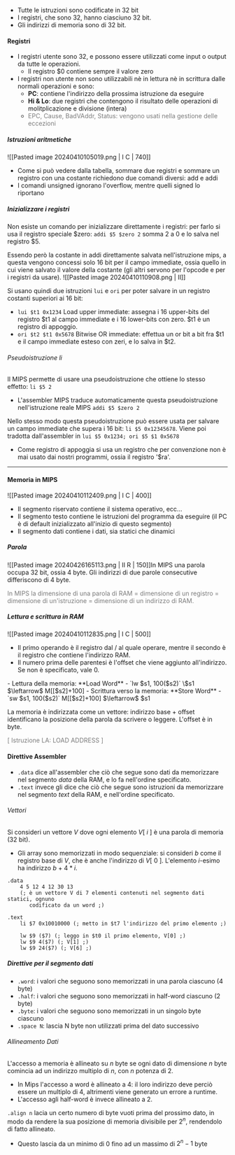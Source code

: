 - Tutte le istruzioni sono codificate in 32 bit
- I registri, che sono 32, hanno ciasciuno 32 bit.
- Gli indirizzi di memoria sono di 32 bit.

#### Registri
- I registri utente sono 32, e possono essere utilizzati come input o output da tutte le operazioni.
	- Il registro $0 contiene sempre il valore zero
- I registri non utente non sono utilizzabili nè in lettura nè in scrittura dalle normali operazioni e sono:
	- **PC**: contiene l'indirizzo della prossima istruzione da eseguire
	- **Hi & Lo**: due registri che contengono il risultato delle operazioni di molitplicazione e divisione (intera)
	- <span style="color:rgb(124, 124, 124)">EPC, Cause, BadVAddr, Status: vengono usati nella gestione delle eccezioni</span>

##### Istruzioni aritmetiche
![[Pasted image 20240410105019.png | I C | 740]]
- Come si può vedere dalla tabella, sommare due registri e sommare un registro con una costante richiedono due comandi diversi: add e addi
- I comandi unsigned ignorano l'overflow, mentre quelli signed lo riportano

##### Inizializzare i registri
Non esiste un comando per inizializzare direttamente i registri: per farlo si usa il registro speciale $zero:
`addi $5 $zero 2` somma 2 a 0 e lo salva nel registro $5.

Essendo però la costante in addi direttamente salvata nell'istruzione mips, a questa vengono concessi solo 16 bit per il campo immediate, ossia quello in cui viene salvato il valore della costante (gli altri servono per l'opcode e per i registri da usare).
![[Pasted image 20240410110908.png | II]]

Si usano quindi due istruzioni `lui` e `ori` per poter salvare in un registro costanti superiori ai 16 bit:
- `lui $t1 0x1234` Load upper immediate: assegna i 16 upper-bits del registro $t1 al campo immediate e i 16 lower-bits con zero. $t1 è un registro di appoggio.
- `ori $t2 $t1 0x5678` Bitwise OR immediate: effettua un or bit a bit fra $t1 e il campo immediate esteso con zeri, e lo salva in $t2.

###### Pseudoistruzione li
Il MIPS permette di usare una pseudoistruzione che ottiene lo stesso effetto: `li $5 2` 
- L'assembler MIPS traduce automaticamente questa pseudoistruzione nell'istruzione reale MIPS `addi $5 $zero 2`

Nello stesso modo questa pseudoistruzione può essere usata per salvare un campo immediate che supera i 16 bit: `li $5 0x12345678`. Viene poi tradotta dall'assembler in `lui $5 0x1234; ori $5 $1 0x5678`
- Come registro di appoggia si usa un registro che per convenzione non è mai usato dai nostri programmi, ossia il registro '$ra'.

***
#### Memoria in MIPS
![[Pasted image 20240410112409.png | I C | 400]]

- Il segmento riservato contiene il sistema operativo, ecc...
- Il segmento testo contiene le istruzioni del programma da eseguire (il PC è di default inizializzato all'inizio di questo segmento)
- Il segmento dati contiene i dati, sia statici che dinamici

##### Parola
![[Pasted image 20240426165113.png | II R | 150]]In MIPS una parola occupa 32 bit, ossia 4 byte. Gli indirizzi di due parole consecutive differiscono di 4 byte.

<span style="color:rgb(124, 124, 124)">In MIPS la dimensione di una parola di RAM = dimensione di un registro = dimensione di un'istruzione = dimensione di un indirizzo di RAM.</span>

##### Lettura e scrittura in RAM
![[Pasted image 20240410112835.png | I C | 500]]
- Il primo operando è il registro dal / al quale operare, mentre il secondo è il registro che contiene l'indirizzo RAM.
- Il numero prima delle parentesi è l'offset che viene aggiunto all'indirizzo. Se non è specificato, vale 0.
<tab>
</tab> 
- Lettura della memoria: **Load Word**
	- `lw $s1, 100($s2)` \$s1 $\leftarrow$ M[[$s2]+100]
- Scrittura verso la memoria: **Store Word**
	- `sw $s1, 100($s2)` M[[$s2]+100] $\leftarrow$ $s1

La memoria è indirizzata come un vettore: indirizzo base + offset identificano la posizione della parola da scrivere o leggere. L'offset è in byte.

<span style="color:rgb(124, 124, 124)">[ Istruzione LA: LOAD ADDRESS ]</span>

#### Direttive Assembler
- `.data` dice all'assembler che ciò che segue sono dati da memorizzare nel segmento *data* della RAM, e lo fa nell'ordine specificato. 
- `.text` invece gli dice che ciò che segue sono istruzioni da memorizzare nel segmento *text* della RAM, e nell'ordine specificato.

###### Vettori
Si consideri un vettore $V$ dove ogni elemento $V[\ i\ ]$ è una parola di memoria (32 bit). 
- Gli array sono memorizzati in modo sequenziale: si consideri $b$ come il registro base di $V$, che è anche l'indirizzo di $V[\ 0\ ]$. L'elemento $i$-esimo ha indirizzo $b\ +\  4*i$. 

```wasm unwrap title:"Vettori"
.data
	4 5 12 4 12 30 13
	(; è un vettore V di 7 elementi contenuti nel segmento dati statici, ognuno
	   codificato da un word ;)

.text
	li $7 0x10010000 (; metto in $t7 l'indirizzo del primo elemento ;)
	
	lw $9 ($7) (; leggo in $t0 il primo elemento, V[0] ;)
	lw $9 4($7) (; V[1] ;)
	lw $9 24($7) (; V[6] ;)
```

##### Direttive per il segmento dati
- `.word`: i valori che seguono sono memorizzati in una parola ciascuno (4 byte)
- `.half`: i valori che seguono sono memorizzati in half-word ciascuno (2 byte)
- `.byte`: i valori che seguono sono memorizzati in un singolo byte ciascuno
- `.space N`: lascia N byte non utilizzati prima del dato successivo 
###### Allineamento Dati
L'accesso a memoria è allineato su $n$ byte se ogni dato di dimensione $n$ byte comincia ad un indirizzo multiplo di $n$, con $n$ potenza di $2$.
- In Mips l'accesso a word è allineato a $4$: il loro indirizzo deve perciò essere un multiplo di $4$, altrimenti viene generato un errore a runtime.
- L'accesso agli half-word è invece allineato a $2$.

`.align n` lacia un certo numero di byte vuoti prima del prossimo dato, in modo da rendere la sua posizione di memoria divisibile per $2^n$, rendendolo di fatto allineato.
- Questo lascia da un minimo di $0$ fino ad un massimo di $2^n - 1$ byte

